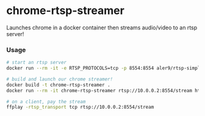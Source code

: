 # chrome-rtsp-streamer

Launches chrome in a docker container then streams audio/video to an rtsp server!

### Usage

```sh
# start an rtsp server
docker run --rm -it -e RTSP_PROTOCOLS=tcp -p 8554:8554 aler9/rtsp-simple-server

# build and launch our chrome streamer!
docker build -t chrome-rtsp-streamer .
docker run --rm -it chrome-rtsp-streamer rtsp://10.0.0.2:8554/stream https://www.youtube.com/watch?v=AB6sOhQan9Y

# on a client, pay the stream
ffplay -rtsp_transport tcp rtsp://10.0.0.2:8554/stream
```
